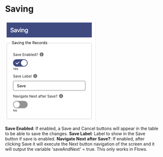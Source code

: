 # Saving

![Saving](./preview.png)

**Save Enabled**: If enabled, a Save and Cancel buttons will appear in the table to be able to save the changes.
**Save Label**: Label to show in the Save button if save is enabled.
**Navigate Next after Save?**: If enabled, after clicking Save it will execute the Next button navigation of the screen and it will output the variable 'saveAndNext' = true. This only works in Flows.

